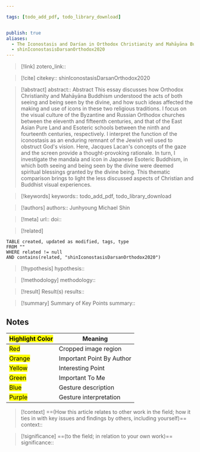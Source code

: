 ```yaml
---

tags: [todo_add_pdf, todo_library_download]


publish: true
aliases: 
  - The Iconostasis and Darśan in Orthodox Christianity and Mahāyāna Buddhism
  - shinIconostasisDarsanOrthodox2020
---
```


> [!link]
> zotero_link:: 

> [!cite]
> citekey:: shinIconostasisDarsanOrthodox2020

> [!abstract]
> abstract:: Abstract
This essay discusses how Orthodox Christianity and Mahāyāna Buddhism understood the acts of both seeing and being seen by the divine, and how such ideas affected the making and use of icons in these two religious traditions. I focus on the visual culture of the Byzantine and Russian Orthodox churches between the eleventh and fifteenth centuries, and that of the East Asian Pure Land and Esoteric schools between the ninth and fourteenth centuries, respectively. I interpret the function of the iconostasis as an enduring remnant of the Jewish veil used to obstruct God's vision. Here, Jacques Lacan's concepts of the gaze and the screen provide a thought-provoking rationale. In turn, I investigate the mandala and icon in Japanese Esoteric Buddhism, in which both seeing and being seen by the divine were deemed spiritual blessings granted by the divine being. This thematic comparison brings to light the less discussed aspects of Christian and Buddhist visual experiences.

> [!keywords]
> keywords:: todo_add_pdf, todo_library_download

> [!authors]
> authors:: Junhyoung Michael Shin

> [!meta]
> url:: 
> doi:: 

> [!related]


```dataview
TABLE created, updated as modified, tags, type
FROM ""
WHERE related != null
AND contains(related, "shinIconostasisDarsanOrthodox2020")
```

> [!hypothesis]
> hypothesis:: 

> [!methodology] 
> methodology:: 

> [!result] Result(s) 
> results::

> [!summary] Summary of Key Points
> summary:: 

## Notes

| <mark class="hltr-grey">Highlight Color</mark> | Meaning                   |
| ---------------------------------------------- | ------------------------- |
| <mark class="hltr-red">Red</mark>              | Cropped image region      |
| <mark class="hltr-orange">Orange</mark>        | Important Point By Author |
| <mark class="hltr-yellow">Yellow</mark>        | Interesting Point         |
| <mark class="hltr-green">Green</mark>          | Important To Me           |
| <mark class="hltr-blue">Blue</mark>            | Gesture description       |
| <mark class="hltr-purple">Purple</mark>        | Gesture interpretation    |



> [!context]
> ==(How this article relates to other work in the field; how it ties in with key issues and findings by others, including yourself)==
> context:: 

> [!significance]
> ==(to the field; in relation to your own work)==
> significance:: 
